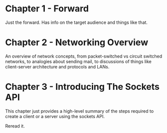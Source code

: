 # Chapter 1 - Forward

Just the forward. Has info on the target audience and things like that.

# Chapter 2 - Networking Overview

An overview of network concepts, from packet-switched vs circuit switched networks, to analogies about sending mail, to discussions of things like client-server architecture and protocols and LANs.

# Chapter 3 - Introducing The Sockets API

This chapter just provides a high-level summary of the steps required to create a client or a server using the sockets API.

Reread it.